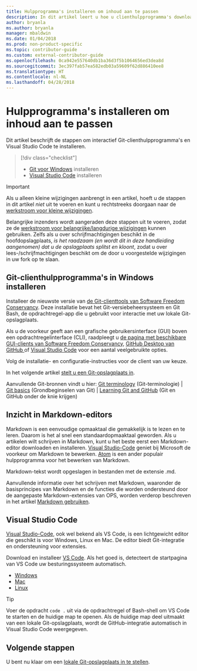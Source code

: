 ```yaml
---
title: Hulpprogramma's installeren om inhoud aan te passen
description: In dit artikel leert u hoe u clienthulpprogramma's downloadt en installeert die u nodig hebt voor Git en het bewerken van Markdown-bestanden.
author: bryanla
ms.author: bryanla
manager: mbaldwin
ms.date: 01/04/2018
ms.prod: non-product-specific
ms.topic: contributor-guide
ms.custom: external-contributor-guide
ms.openlocfilehash: 0ca942e557640db1ba36d3f5b1064656ed3dea8d
ms.sourcegitcommit: 3ec397fab57ea582edb03a59609f62d886410ee8
ms.translationtype: HT
ms.contentlocale: nl-NL
ms.lasthandoff: 04/28/2018
---
```

# <a name="install-content-authoring-tools"></a>Hulpprogramma's installeren om inhoud aan te passen

Dit artikel beschrijft de stappen om interactief Git-clienthulpprogramma's en Visual Studio Code te installeren.
> [!div class="checklist"]
> * [Git voor Windows](https://git-scm.com/download/win) installeren
> * [Visual Studio Code](https://code.visualstudio.com/) installeren

>[!IMPORTANT]
> Als u alleen kleine wijzigingen aanbrengt in een artikel, hoeft u de stappen in dit artikel *niet* uit te voeren en kunt u rechtstreeks doorgaan naar de [werkstroom voor kleine wijzigingen](index.md#quick-edits-to-existing-documents).
>
> Belangrijke inzenders wordt aangeraden deze stappen uit te voeren, zodat ze de [werkstroom voor belangrijke/langdurige wijzigingen](how-to-write-workflows-major.md) kunnen gebruiken. Zelfs als u over schrijfmachtigingen beschikt in de hoofdopslagplaats, *is het raadzaam (en wordt dit in deze handleiding aangenomen) dat u de opslagplaats splitst en kloont*, zodat u over lees-/schrijfmachtigingen beschikt om de door u voorgestelde wijzigingen in uw fork op te slaan.

## <a name="install-git-client-tools-on-windows"></a>Git-clienthulpprogramma's in Windows installeren

 Installeer de nieuwste versie van [de Git-clienttools van Software Freedom Conservancy](https://git-scm.com/download/). Deze installatie bevat het Git-versiebeheersysteem en Git Bash, de opdrachtregel-app die u gebruikt voor interactie met uw lokale Git-opslagplaats.

Als u de voorkeur geeft aan een grafische gebruikersinterface (GUI) boven een opdrachtregelinterface (CLI), raadpleegt u [de pagina met beschikbare GUI-clients van Software Freedom Conservancy](https://git-scm.com/downloads/guis), [GitHub Desktop van GitHub ](https://desktop.github.com/) of [Visual Studio Code](https://www.visualstudio.com/products/code-vs.aspx) voor een aantal veelgebruikte opties.

Volg de installatie- en configuratie-instructies voor de client van uw keuze.

In het volgende artikel [stelt u een Git-opslagplaats in](get-started-setup-local.md).

   Aanvullende Git-bronnen vindt u hier: [Git terminology](https://help.github.com/articles/github-glossary) (Git-terminologie) | [Git basics](https://git-scm.com/book/en/v2/Getting-Started-Git-Basics) (Grondbeginselen van Git) | [Learning Git and GitHub](https://help.github.com/articles/good-resources-for-learning-git-and-github/) (Git en GitHub onder de knie krijgen)

## <a name="understand-markdown-editors"></a>Inzicht in Markdown-editors

Markdown is een eenvoudige opmaaktaal die gemakkelijk is te lezen en te leren. Daarom is het al snel een standaardopmaaktaal geworden. Als u artikelen wilt schrijven in Markdown, kunt u het beste eerst een Markdown-editor downloaden en installeren.  [Visual Studio-Code](https://code.visualstudio.com/) geniet bij Microsoft de voorkeur om Markdown te bewerken. [Atom](https://atom.io) is een ander populair hulpprogramma voor het bewerken van Markdown.

Markdown-tekst wordt opgeslagen in bestanden met de extensie .md.

Aanvullende informatie over het schrijven met Markdown, waaronder de basisprincipes van Markdown en de functies die worden ondersteund door de aangepaste Markdown-extensies van OPS, worden verderop beschreven in het artikel [Markdown gebruiken](how-to-write-use-markdown.md).

## <a name="visual-studio-code"></a>Visual Studio Code

[Visual Studio-Code](https://code.visualstudio.com/), ook wel bekend als VS Code, is een lichtgewicht editor die geschikt is voor Windows, Linux en Mac. De editor biedt Git-integratie en ondersteuning voor extensies.

Download en installeer [VS Code](https://code.visualstudio.com/). Als het goed is, detecteert de startpagina van VS Code uw besturingssysteem automatisch.

- [Windows](https://code.visualstudio.com/docs/setup/windows)
- [Mac](https://code.visualstudio.com/docs/setup/mac)
- [Linux](https://code.visualstudio.com/docs/setup/linux)

> [!TIP]
> Voer de opdracht `code .` uit via de opdrachtregel of Bash-shell om VS Code te starten en de huidige map te openen. Als de huidige map deel uitmaakt van een lokale Git-opslagplaats, wordt de GitHub-integratie automatisch in Visual Studio Code weergegeven.

## <a name="next-steps"></a>Volgende stappen

U bent nu klaar om een [lokale Git-opslagplaats in te stellen](get-started-setup-local.md).
